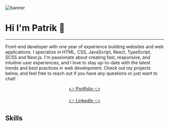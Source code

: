 ![banner](https://user-images.githubusercontent.com/67468836/227903231-bb1183a1-f35c-439b-8eae-5a3c1f0a1731.png)
# Hi I'm Patrik 👋
---
Front-end developer with one year of experience building websites and web applications. I specialize in HTML, CSS, JavaScript, React, TypeScript, SCSS and Next.js. I'm passionate about creating fast, responsive, and intuitive user experiences, and I love to stay up-to-date with the latest trends and best practices in web development. Check out my projects below, and feel free to reach out if you have any questions or just want to chat!

<p align="center">
<a target="_blank" href="https://www.patrikp.dev/">👉 Portfolio 👈</a>   
  </p>
  <p align="center">
<a target="_blank" href="https://www.linkedin.com/in/patrikpotocny">👉 LinkedIn 👈</a>
</p>

## Skills
<p align="center">
<img alt="" src="https://img.shields.io/badge/HTML5-E34F26?style=for-the-badge&logo=html5&logoColor=white" />
<img alt="" src="https://img.shields.io/badge/CSS3-1572B6?style=for-the-badge&logo=css3&logoColor=white" />
<img alt="" src="https://img.shields.io/badge/JavaScript-F7DF1E?style=for-the-badge&logo=javascript&logoColor=black" />
<img alt="" src="https://img.shields.io/badge/TypeScript-007ACC?style=for-the-badge&logo=typescript&logoColor=white" />
<img alt="" src="https://img.shields.io/badge/Sass-CC6699?style=for-the-badge&logo=sass&logoColor=white" />
<img alt="" src="https://img.shields.io/badge/React-20232A?style=for-the-badge&logo=react&logoColor=61DAFB" />
<img alt="" src="https://img.shields.io/badge/-Next.js-000000?style=for-the-badge&logo=nextdotjs&logoColor=white" />
<img alt="" src="https://img.shields.io/badge/Jest-323330?style=for-the-badge&logo=Jest&logoColor=white" />
<img alt="" src="https://img.shields.io/badge/GIT-E44C30?style=for-the-badge&logo=git&logoColor=white" />
<img alt="" src="https://img.shields.io/badge/-Firebase-ffcb2f?style=for-the-badge&logo=firebase&logoColor=black" />
</p>
